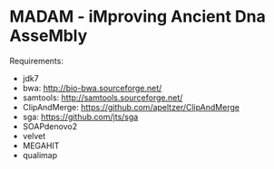 # MADAM - iMproving Ancient Dna AsseMbly
Requirements:
- jdk7
- bwa: http://bio-bwa.sourceforge.net/
- samtools: http://samtools.sourceforge.net/
- ClipAndMerge: https://github.com/apeltzer/ClipAndMerge
- sga: https://github.com/jts/sga
- SOAPdenovo2
- velvet
- MEGAHIT
- qualimap
